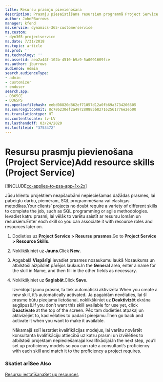 ```yaml
---
title: Resursu prasmju pievienošana
description: Prasmju piesaistīšana resursiem programmā Project Service
author: JohnPBurrows
manager: kfend
ms.service: dynamics-365-customerservice
ms.custom:
- dyn365-projectservice
ms.date: 7/31/2018
ms.topic: article
ms.prod: ''
ms.technology: ''
ms.assetid: aea2a44f-102b-4510-b9a9-5a0091609fce
ms.author: jburrows
audience: Admin
search.audienceType:
- admin
- customizer
- enduser
search.app:
- D365CE
- D365PS
ms.openlocfilehash: eebd08820d862ef71057d12a0fb69a3734206605
ms.sourcegitcommit: 8c786230ef2a497280885b827162561776e2eb00
ms.translationtype: HT
ms.contentlocale: lv-LV
ms.lasthandoff: 03/24/2020
ms.locfileid: "3753472"
---
```

# <a name="add-resource-skills-project-service"></a><span data-ttu-id="0ce01-103">Resursu prasmju pievienošana (Project Service)</span><span class="sxs-lookup"><span data-stu-id="0ce01-103">Add resource skills (Project Service)</span></span>

[!INCLUDE[cc-applies-to-psa-app-1x-2x](../includes/cc-applies-to-psa-app-1x-2x.md)]

<span data-ttu-id="0ce01-104">Jūsu klientu projektiem neapšaubāmi nepieciešamas dažādas prasmes, lai pabeigtu darbu, piemēram, SQL programmēšana vai elastīgas metodikas.</span><span class="sxs-lookup"><span data-stu-id="0ce01-104">Your clients’ projects no doubt require a variety of different skills to complete the job, such as SQL programming or agile methodologies.</span></span> <span data-ttu-id="0ce01-105">Ievadiet katru prasmi, lai vēlāk to varētu saistīt ar resursu lomām un resursiem.</span><span class="sxs-lookup"><span data-stu-id="0ce01-105">Enter each skill so you can associate it with resource roles and resources later on.</span></span>  
  
1. <span data-ttu-id="0ce01-106">Dodieties uz **Project Service > Resursu prasmes**.</span><span class="sxs-lookup"><span data-stu-id="0ce01-106">Go to **Project Service > Resource Skills**.</span></span>  
  
2. <span data-ttu-id="0ce01-107">Noklikšķiniet uz **Jauns**.</span><span class="sxs-lookup"><span data-stu-id="0ce01-107">Click **New**.</span></span>  
  
3. <span data-ttu-id="0ce01-108">Apgabalā **Vispārīgi** ievadiet prasmes nosaukumu laukā Nosaukums un atbilstoši aizpildiet pārējos laukus.</span><span class="sxs-lookup"><span data-stu-id="0ce01-108">In the **General** area, enter a name for the skill in Name, and then fill in the other fields as necessary.</span></span>  
  
4. <span data-ttu-id="0ce01-109">Noklikšķiniet uz **Saglabāt**.</span><span class="sxs-lookup"><span data-stu-id="0ce01-109">Click **Save**.</span></span>  
  
   <span data-ttu-id="0ce01-110">Izveidojot jaunu prasmi, tā tiek automātiski aktivizēta.</span><span class="sxs-lookup"><span data-stu-id="0ce01-110">When you create a new skill, it’s automatically activated.</span></span> <span data-ttu-id="0ce01-111">Ja pagaidām nevēlaties, lai šī prasme būtu pieejama lietošanai, noklikšķiniet uz **Deaktivizēt** ekrāna augšpusē.</span><span class="sxs-lookup"><span data-stu-id="0ce01-111">If you don’t want this skill available for use yet, click **Deactivate** at the top of the screen.</span></span> <span data-ttu-id="0ce01-112">Pēc tam dodieties atpakaļ un aktivizējiet to, kad vēlaties to padarīt pieejamu.</span><span class="sxs-lookup"><span data-stu-id="0ce01-112">Then go back and activate it when you want to make it available.</span></span>  
  
   <span data-ttu-id="0ce01-113">Nākamajā solī iestatiet kvalifikācijas modeļus, lai varētu novērtēt konsultanta kvalifikāciju attiecībā uz katru prasmi un izvēlēties to atbilstoši projektam nepieciešamajai kvalifikācijai.</span><span class="sxs-lookup"><span data-stu-id="0ce01-113">In the next step, you’ll set up proficiency models so you can rate a consultant’s proficiency with each skill and match it to the proficiency a project requires.</span></span>  
  
### <a name="see-also"></a><span data-ttu-id="0ce01-114">Skatiet arī</span><span class="sxs-lookup"><span data-stu-id="0ce01-114">See Also</span></span>  
 [<span data-ttu-id="0ce01-115">Resursu iestatīšana</span><span class="sxs-lookup"><span data-stu-id="0ce01-115">Set up resources</span></span>](../project-service/set-up-resources.md)
